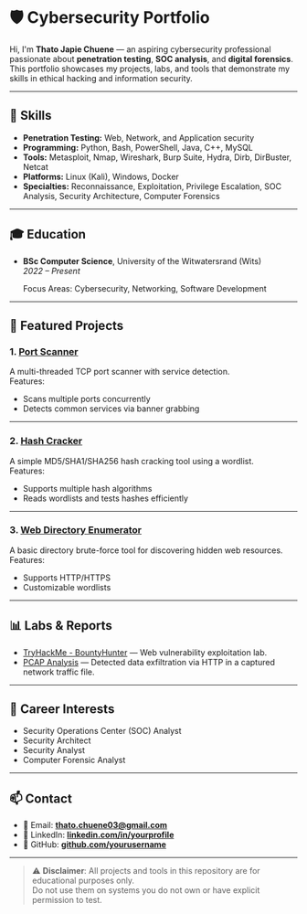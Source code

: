 # 🛡️ Cybersecurity Portfolio

Hi, I'm **Thato Japie Chuene** — an aspiring cybersecurity professional passionate about **penetration testing**, **SOC analysis**, and **digital forensics**.  
This portfolio showcases my projects, labs, and tools that demonstrate my skills in ethical hacking and information security.

---

## 🧠 Skills

- **Penetration Testing:** Web, Network, and Application security
- **Programming:** Python, Bash, PowerShell, Java, C++, MySQL
- **Tools:** Metasploit, Nmap, Wireshark, Burp Suite, Hydra, Dirb, DirBuster, Netcat
- **Platforms:** Linux (Kali), Windows, Docker
- **Specialties:** Reconnaissance, Exploitation, Privilege Escalation, SOC Analysis, Security Architecture, Computer Forensics

---

## 🎓 Education

- **BSc Computer Science**, University of the Witwatersrand (Wits)  
  *2022 – Present*
  
  Focus Areas: Cybersecurity, Networking, Software Development

---

## 📂 Featured Projects

### 1. [Port Scanner](Scripts-and-Tools/port_scanner.py)
A multi-threaded TCP port scanner with service detection.  
Features:
- Scans multiple ports concurrently
- Detects common services via banner grabbing

---

### 2. [Hash Cracker](Scripts-and-Tools/hash_cracker.py)
A simple MD5/SHA1/SHA256 hash cracking tool using a wordlist.  
Features:
- Supports multiple hash algorithms
- Reads wordlists and tests hashes efficiently

---

### 3. [Web Directory Enumerator](Scripts-and-Tools/web_dir_enum.py)
A basic directory brute-force tool for discovering hidden web resources.  
Features:
- Supports HTTP/HTTPS
- Customizable wordlists

---

## 📊 Labs & Reports

- [TryHackMe - BountyHunter](Labs-and-Reports/TryHackMe-BountyHunter.md) — Web vulnerability exploitation lab.
- [PCAP Analysis](Forensics/pcap_analysis.md) — Detected data exfiltration via HTTP in a captured network traffic file.

---

## 🎯 Career Interests

- Security Operations Center (SOC) Analyst
- Security Architect
- Security Analyst
- Computer Forensic Analyst

---

## 📫 Contact

- 📧 Email: **thato.chuene03@gmail.com**
- 🔗 LinkedIn: **[linkedin.com/in/yourprofile](https://linkedin.com/in/yourprofile)**
- 🐙 GitHub: **[github.com/yourusername](https://github.com/yourusername)**

---

> ⚠ **Disclaimer**: All projects and tools in this repository are for educational purposes only.  
Do not use them on systems you do not own or have explicit permission to test.
